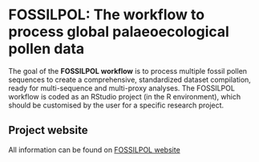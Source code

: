
<!-- README.md is generated from README.Rmd. Please edit that file -->

# FOSSILPOL: The workflow to process global palaeoecological pollen data

<!-- badges: start -->
<!-- badges: end -->

The goal of the **FOSSILPOL workflow** is to process multiple fossil pollen sequences to create a comprehensive, standardized dataset compilation, ready for multi-sequence and multi-proxy analyses. The FOSSILPOL workflow is coded as an RStudio project (in the R environment), which should be customised by the user for a specific research project.

## Project website

All information can be found on [FOSSILPOL website](https://hope-uib-bio.github.io/FOSSILPOL-website/)
